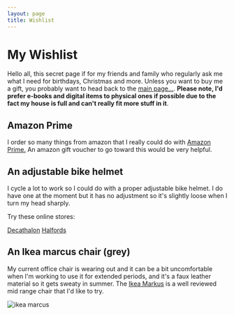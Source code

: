 ```yaml
---
layout: page
title: Wishlist
---
```


# My Wishlist

Hello all, this secret page if for my friends and family who regularly ask me what I need for birthdays, Christmas and more. Unless you want to buy me a gift, you probably want to head back to the [main page...](https://edwinjones.me.uk). **Please note, I'd prefer e-books and digital items to physical ones if possible due to the fact my house is full and can't really fit more stuff in it**.

## Amazon Prime

I order so many things from amazon that I really could do with [Amazon Prime.](https://www.amazon.co.uk/amazonprime) An amazon gift voucher to go toward this would be very helpful.

## An adjustable bike helmet

I cycle a lot to work so I could do with a proper adjustable bike helmet. I do have one at the moment but it has no adjustment so it's slightly loose when I turn my head sharply.

Try these online stores:

[Decathalon](https://www.decathlon.co.uk/)
[Halfords](https://www.halfords.com/)

## An Ikea marcus chair (grey)
My current office chair is wearing out and it can be a bit uncomfortable when I'm working to use it for extended periods, and it's a faux leather material so it gets sweaty in summer. The [Ikea Markus](https://www.ikea.com/gb/en/products/chairs-stools-benches/office-chairs/markus-swivel-chair-vissle-dark-grey-art-30261152/) is a well reviewed mid range chair that I'd like to try.

![ikea marcus](https://www.ikea.com/gb/en/images/products/markus-swivel-chair-vissle-dark-grey__0324506_pe517017_s4.jpg "Ikea Marcus")